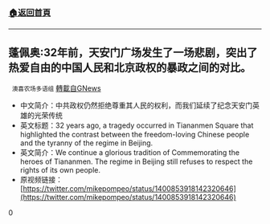 ###  [:house:返回首頁](https://github.com/ourhimalayas/txt)
---

## 蓬佩奥:32年前，天安门广场发生了一场悲剧，突出了热爱自由的中国人民和北京政权的暴政之间的对比。
` 澳喜农场多语组` [轉載自GNews](https://gnews.org/zh-hans/1321374/)

- 中文简介：中共政权仍然拒绝尊重其人民的权利，而我们延续了纪念天安门英雄的光荣传统
- 英文标题：32 years ago, a tragedy occurred in Tiananmen Square that highlighted the contrast between the freedom-loving Chinese people and the tyranny of the regime in Beijing.
- 英文简介：We continue a glorious tradition of Commemorating the heroes of Tiananmen. The regime in Beijing still refuses to respect the rights of its own people.
- 原视频链接：[https://twitter.com/mikepompeo/status/1400853918142320646](https://twitter.com/mikepompeo/status/1400853918142320646)




0
